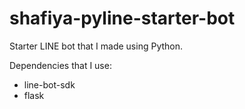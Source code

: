# shafiya-pyline-starter-bot

Starter LINE bot that I made using Python.

Dependencies that I use:

* line-bot-sdk
* flask